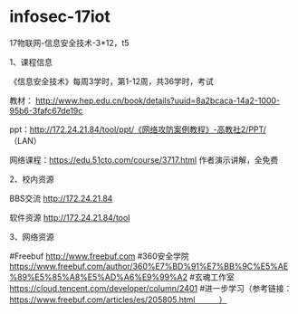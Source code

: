 # infosec-17iot
17物联网-信息安全技术-3*12，t5

1、课程信息

  《信息安全技术》每周3学时，第1-12周，共36学时，考试

  教材：   http://www.hep.edu.cn/book/details?uuid=8a2bcaca-14a2-1000-95b6-3fafc67de19c
  
  ppt：http://172.24.21.84/tool/ppt/《网络攻防案例教程》-高教社2/PPT/   （LAN）
  
  网络课程：https://edu.51cto.com/course/3717.html  作者演示讲解，全免费
  
  
 2、校内资源

BBS交流 http://172.24.21.84

软件资源 http://172.24.21.84/tool
  
3、网络资源

#Freebuf http://www.freebuf.com
#360安全学院 https://www.freebuf.com/author/360%E7%BD%91%E7%BB%9C%E5%AE%89%E5%85%A8%E5%AD%A6%E9%99%A2
#玄魂工作室 https://cloud.tencent.com/developer/column/2401
#进一步学习（参考链接：https://www.freebuf.com/articles/es/205805.html　　　）

